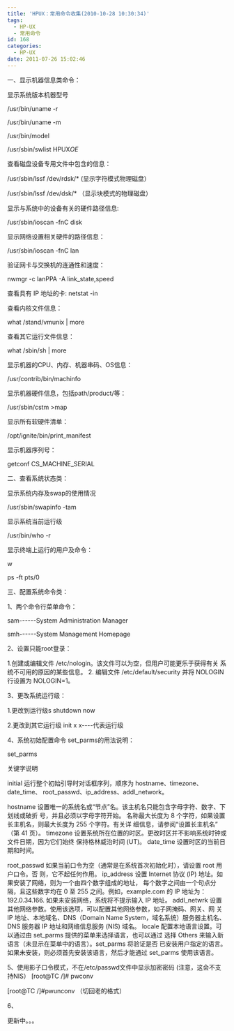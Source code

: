```yaml
---
title: 'HPUX：常用命令收集(2010-10-28 10:30:34)'
tags:
  - HP-UX
  - 常用命令
id: 168
categories:
  - HP-UX
date: 2011-07-26 15:02:46
---
```


一、显示机器信息类命令：

显示系统版本机器型号

/usr/bin/uname -r

/usr/bin/uname -m

/usr/bin/model

/usr/sbin/swlist HPUX*OE*

查看磁盘设备专用文件中包含的信息：

/usr/sbin/lssf /dev/rdsk/*  (显示字符模式物理磁盘）

/usr/sbin/lssf /dev/dsk/*   （显示块模式的物理磁盘）

显示与系统中的设备有关的硬件路径信息:

/usr/sbin/ioscan -fnC disk

显示网络设置相关硬件的路径信息：

/usr/sbin/ioscan -fnC lan

验证网卡与交换机的连通性和速度：

nwmgr -c lanPPA -A link_state,speed

查看具有 IP 地址的卡:
netstat -in 

查看内核文件信息：

what /stand/vmunix | more

查看其它运行文件信息：

what /sbin/sh | more 

显示机器的CPU、内存、机器串码、OS信息：

/usr/contrib/bin/machinfo

显示机器硬件信息，包括path/product/等：

/usr/sbin/cstm     >map

显示所有软硬件清单：

/opt/ignite/bin/print_manifest 

显示机器序列号：

getconf CS_MACHINE_SERIAL 

二、查看系统状态类：

显示系统内存及swap的使用情况

/usr/sbin/swapinfo -tam 

显示系统当前运行级

/usr/bin/who -r

显示终端上运行的用户及命令：

w

ps -ft pts/0

三、配置系统命令类：

1、两个命令行菜单命令：

sam------System Administration Manager

smh------System Management Homepage

2、设置只能root登录：

   1.创建或编辑文件 /etc/nologin。该文件可以为空，但用户可能更乐于获得有关
系统不可用的原因的某些信息。
   2\. 编辑文件 /etc/default/security 并将 NOLOGIN 行设置为 NOLOGIN=1。 

3、更改系统运行级：

   1.更改到运行级s  shutdown now

   2.更改到其它运行级  init x     x----代表运行级

4、系统初始配置命令 set_parms的用法说明：

set_parms <parms>

关键字说明

initial
运行整个初始引导时对话框序列，顺序为 hostname、timezone、date_time、
root_passwd、ip_address、addl_network。

hostname
设置唯一的系统名或“节点”名。该主机名只能包含字母字符、数字、下划线或破折
号，并且必须以字母字符开始。
名称最大长度为 8 个字符，如果设置长主机名，则最大长度为 255 个字符。有关详
细信息，请参阅“设置长主机名” （第 41 页）。
timezone
设置系统所在位置的时区。更改时区并不影响系统时钟或文件日期，因为它们始终
保持格林威治时间 (UT)。
date_time
设置时区的当前日期和时间。

root_passwd
如果当前口令为空（通常是在系统首次初始化时），请设置 root 用户口令。否
则，它不起任何作用。
ip_address
设置 Internet 协议 (IP) 地址。如果安装了网络，则为一个由四个数字组成的地址，
每个数字之间由一个句点分隔，且这些数字均在 0 至 255 之间。例如，example.com
的 IP 地址为：192.0.34.166.
如果未安装网络，系统将不提示输入 IP 地址。
addl_netwrk
设置其他网络参数。使用该选项，可以配置其他网络参数，如子网掩码、网关、网
关 IP 地址、本地域名、DNS（Domain Name System，域名系统）服务器主机名、
DNS 服务器 IP 地址和网络信息服务 (NIS) 域名。
locale
配置本地语言设置。可以通过由 set_parms 提供的菜单来选择语言，也可以通过
选择 Others 来输入新语言（未显示在菜单中的语言）。set_parms 将验证是否
已安装用户指定的语言。如果未安装，则必须首先安装该语言，然后才能通过
set_parms 使用该语言。

5、使用影子口令模式，不在/etc/passwd文件中显示加密密码 (注意，这会不支持NIS）
[root@TC /]# pwconv

[root@TC /]#pwunconv    （切回老的格式）

6、

更新中。。。